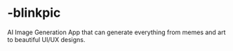 # -blinkpic
AI Image Generation App that can generate everything from memes and art to beautiful UI/UX designs.
